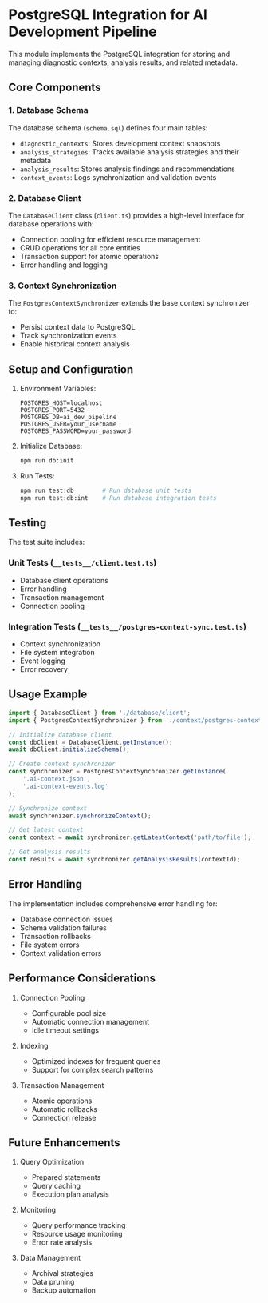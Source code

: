 # PostgreSQL Integration for AI Development Pipeline

This module implements the PostgreSQL integration for storing and managing diagnostic contexts, analysis results, and related metadata.

## Core Components

### 1. Database Schema
The database schema (`schema.sql`) defines four main tables:
- `diagnostic_contexts`: Stores development context snapshots
- `analysis_strategies`: Tracks available analysis strategies and their metadata
- `analysis_results`: Stores analysis findings and recommendations
- `context_events`: Logs synchronization and validation events

### 2. Database Client
The `DatabaseClient` class (`client.ts`) provides a high-level interface for database operations with:
- Connection pooling for efficient resource management
- CRUD operations for all core entities
- Transaction support for atomic operations
- Error handling and logging

### 3. Context Synchronization
The `PostgresContextSynchronizer` extends the base context synchronizer to:
- Persist context data to PostgreSQL
- Track synchronization events
- Enable historical context analysis

## Setup and Configuration

1. Environment Variables:
   ```env
   POSTGRES_HOST=localhost
   POSTGRES_PORT=5432
   POSTGRES_DB=ai_dev_pipeline
   POSTGRES_USER=your_username
   POSTGRES_PASSWORD=your_password
   ```

2. Initialize Database:
   ```bash
   npm run db:init
   ```

3. Run Tests:
   ```bash
   npm run test:db        # Run database unit tests
   npm run test:db:int    # Run database integration tests
   ```

## Testing

The test suite includes:

### Unit Tests (`__tests__/client.test.ts`)
- Database client operations
- Error handling
- Transaction management
- Connection pooling

### Integration Tests (`__tests__/postgres-context-sync.test.ts`)
- Context synchronization
- File system integration
- Event logging
- Error recovery

## Usage Example

```typescript
import { DatabaseClient } from './database/client';
import { PostgresContextSynchronizer } from './context/postgres-context-sync';

// Initialize database client
const dbClient = DatabaseClient.getInstance();
await dbClient.initializeSchema();

// Create context synchronizer
const synchronizer = PostgresContextSynchronizer.getInstance(
    '.ai-context.json',
    '.ai-context-events.log'
);

// Synchronize context
await synchronizer.synchronizeContext();

// Get latest context
const context = await synchronizer.getLatestContext('path/to/file');

// Get analysis results
const results = await synchronizer.getAnalysisResults(contextId);
```

## Error Handling

The implementation includes comprehensive error handling for:
- Database connection issues
- Schema validation failures
- Transaction rollbacks
- File system errors
- Context validation errors

## Performance Considerations

1. Connection Pooling
   - Configurable pool size
   - Automatic connection management
   - Idle timeout settings

2. Indexing
   - Optimized indexes for frequent queries
   - Support for complex search patterns

3. Transaction Management
   - Atomic operations
   - Automatic rollbacks
   - Connection release

## Future Enhancements

1. Query Optimization
   - Prepared statements
   - Query caching
   - Execution plan analysis

2. Monitoring
   - Query performance tracking
   - Resource usage monitoring
   - Error rate analysis

3. Data Management
   - Archival strategies
   - Data pruning
   - Backup automation
